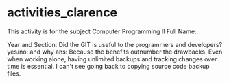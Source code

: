 # activities_clarence

This activity is for the subject Computer Programming II
Full Name: 

Year and Section:
Did the GIT is useful to the programmers and developers? yes/no: and why
ans: Because the benefits outnumber the drawbacks. Even when working alone, having unlimited backups and tracking changes over time is essential. I can't see going back to copying source code backup files.
